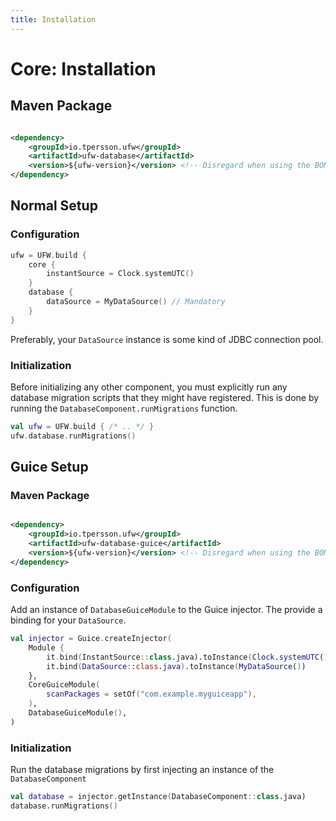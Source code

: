 ```yaml
---
title: Installation
---
```


# Core: Installation

## Maven Package

```xml title="pom.xml: io.tpersson.ufw:ufw-database" linenums="1"

<dependency>
    <groupId>io.tpersson.ufw</groupId>
    <artifactId>ufw-database</artifactId>
    <version>${ufw-version}</version> <!-- Disregard when using the BOM -->
</dependency>
```

## Normal Setup

### Configuration

```kotlin title="YourApp.kt" linenums="1"
ufw = UFW.build {
    core {
        instantSource = Clock.systemUTC()
    }
    database {
        dataSource = MyDataSource() // Mandatory
    }
}
```

Preferably, your `DataSource` instance is some kind of JDBC connection pool.

### Initialization

Before initializing any other component, you must explicitly run any database migration scripts that they might have
registered. This is done by running the `DatabaseComponent.runMigrations` function.

```kotlin title="Example: Executing migration scripts" linenums="1"
val ufw = UFW.build { /* .. */ }
ufw.database.runMigrations()
```

## Guice Setup

### Maven Package

```xml title="pom.xml: io.tpersson.ufw:ufw-database-guice" linenums="1"

<dependency>
    <groupId>io.tpersson.ufw</groupId>
    <artifactId>ufw-database-guice</artifactId>
    <version>${ufw-version}</version> <!-- Disregard when using the BOM -->
</dependency>
```

### Configuration

Add an instance of `DatabaseGuiceModule` to the Guice injector. The provide a binding for your `DataSource`.

```kotlin title="YourGuiceApp.kt" linenums="1"
val injector = Guice.createInjector(
    Module {
        it.bind(InstantSource::class.java).toInstance(Clock.systemUTC())
        it.bind(DataSource::class.java).toInstance(MyDataSource())
    },
    CoreGuiceModule(
        scanPackages = setOf("com.example.myguiceapp"),
    ),
    DatabaseGuiceModule(),
)
```

### Initialization

Run the database migrations by first injecting an instance of the `DatabaseComponent`

```kotlin title="Example: Initialization" linenums="1"
val database = injector.getInstance(DatabaseComponent::class.java)
database.runMigrations()
```